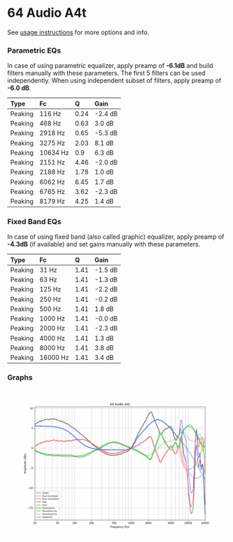 # 64 Audio A4t
See [usage instructions](https://github.com/jaakkopasanen/AutoEq#usage) for more options and info.

### Parametric EQs
In case of using parametric equalizer, apply preamp of **-6.1dB** and build filters manually
with these parameters. The first 5 filters can be used independently.
When using independent subset of filters, apply preamp of **-6.0 dB**.

| Type    | Fc       |    Q | Gain    |
|:--------|:---------|:-----|:--------|
| Peaking | 116 Hz   | 0.24 | -2.4 dB |
| Peaking | 468 Hz   | 0.63 | 3.0 dB  |
| Peaking | 2918 Hz  | 0.65 | -5.3 dB |
| Peaking | 3275 Hz  | 2.03 | 8.1 dB  |
| Peaking | 10634 Hz | 0.9  | 6.3 dB  |
| Peaking | 2151 Hz  | 4.46 | -2.0 dB |
| Peaking | 2188 Hz  | 1.78 | 1.0 dB  |
| Peaking | 6062 Hz  | 6.45 | 1.7 dB  |
| Peaking | 6765 Hz  | 3.62 | -2.3 dB |
| Peaking | 8179 Hz  | 4.25 | 1.4 dB  |

### Fixed Band EQs
In case of using fixed band (also called graphic) equalizer, apply preamp of **-4.3dB**
(if available) and set gains manually with these parameters.

| Type    | Fc       |    Q | Gain    |
|:--------|:---------|:-----|:--------|
| Peaking | 31 Hz    | 1.41 | -1.5 dB |
| Peaking | 63 Hz    | 1.41 | -1.3 dB |
| Peaking | 125 Hz   | 1.41 | -2.2 dB |
| Peaking | 250 Hz   | 1.41 | -0.2 dB |
| Peaking | 500 Hz   | 1.41 | 1.8 dB  |
| Peaking | 1000 Hz  | 1.41 | -0.0 dB |
| Peaking | 2000 Hz  | 1.41 | -2.3 dB |
| Peaking | 4000 Hz  | 1.41 | 1.3 dB  |
| Peaking | 8000 Hz  | 1.41 | 3.8 dB  |
| Peaking | 16000 Hz | 1.41 | 3.4 dB  |

### Graphs
![](./64%20Audio%20A4t.png)